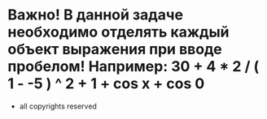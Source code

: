 # Важно! В данной задаче необходимо отделять каждый объект выражения при вводе пробелом! Например: 30 + 4 * 2 / ( 1 - -5 ) ^ 2 + 1 + cos x + cos 0
* all copyrights reserved
